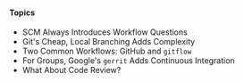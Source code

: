 #### Topics

- SCM Always Introduces Workflow Questions
- Git's Cheap, Local Branching Adds Complexity
- Two Common Workflows: GitHub and `gitflow`
- For Groups, Google's `gerrit` Adds Continuous Integration
- What About Code Review?
